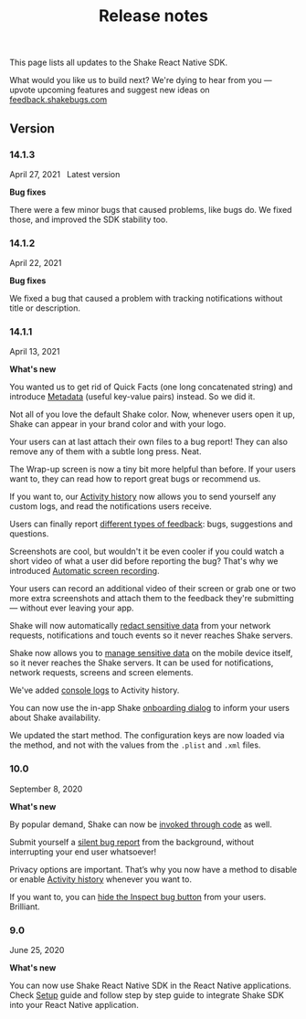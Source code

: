﻿---
id: react-releases
title: Release notes
---
This page lists all updates to the Shake React Native SDK.

What would you like us to build next? We're dying to hear from you — upvote upcoming features and suggest new ideas on [feedback.shakebugs.com](https://feedback.shakebugs.com/)

## Version

### 14.1.3
<span class="tag-button">April 27, 2021</span>&nbsp;&nbsp;
<span class="tag-button green-tag-button">Latest version</span>

**Bug fixes**

There were a few minor bugs that caused problems, like bugs do. We fixed those, and improved the SDK stability too.

### 14.1.2
<span class="tag-button">April 22, 2021</span>&nbsp;&nbsp;

**Bug fixes**

We fixed a bug that caused a problem with tracking notifications without title or description.

### 14.1.1
<span class="tag-button">April 13, 2021</span>&nbsp;&nbsp;

**What's new**

You wanted us to get rid of Quick Facts (one long concatenated string)
and introduce [Metadata](/react/metadata.md) (useful key-value pairs) instead. So we did it.

Not all of you love the default Shake color. Now, whenever users open it up, Shake can appear in your brand color and with your logo.

Your users can at last attach their own files to a bug report! They can also remove any of them with a subtle long press. Neat.

The Wrap-up screen is now a tiny bit more helpful than before. If your users want to, they can read how to report great bugs or recommend us.

If you want to, our [Activity history](/react/activity.md) now allows you to send yourself any custom logs, and read the notifications users receive.

Users can finally report [different types of feedback](/react/feedback-type.md): bugs, suggestions and questions.

Screenshots are cool, but wouldn't it be even cooler if you could watch a short video of what a user did before reporting the bug? That's why we introduced [Automatic screen recording](/react/automatic-screen-recording.md).

Your users can record an additional video of their screen or grab one or two more extra screenshots and attach them to the feedback they're submitting — without ever leaving your app.

Shake will now automatically [redact sensitive data](react/manage-sensitive-data.md#automatically-redacted-sensitive-data) from your network requests, notifications and touch events so it never reaches Shake servers.

Shake now allows you to [manage sensitive data](react/manage-sensitive-data.md) on the mobile device itself, so it never reaches the Shake servers. It can be used for notifications, network requests, screens and screen elements.

We've added [console logs](react/activity.md#console-logs) to Activity history.

You can now use the in-app Shake [onboarding dialog](react/intro-message.md) to inform your users about Shake availability.

We updated the start method. The configuration keys are now loaded via the method, and not with the values from the `.plist` and `.xml` files.

### 10.0
<span class="tag-button">September 8, 2020</span>&nbsp;&nbsp;

**What's new**

By popular demand, Shake can now be [invoked through code](/react/invoke.md) as well.

Submit yourself a [silent bug report](/react/silent-reports.md) from the background,
without interrupting your end user whatsoever!

Privacy options are important. That’s why you now have a method to
disable or enable [Activity history](/react/activity.md) whenever you want to.

If you want to, you can [hide the Inspect bug button](/react/inspect.md) from your users. Brilliant.


### 9.0
<span class="tag-button">June 25, 2020</span>

**What's new**

You can now use Shake React Native SDK in the React Native applications. Check [Setup](/react/setup.md) guide and follow step by step
guide to integrate Shake SDK into your React Native application.
